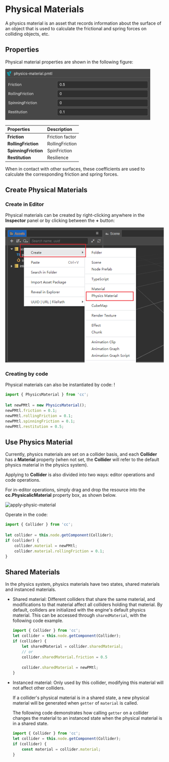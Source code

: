 # Physical Materials

A physics material is an asset that records information about the surface of an object that is used to calculate the frictional and spring forces on colliding objects, etc.

## Properties

Physical material properties are shown in the following figure:

![physics-mat-panel](img/physics-mat-panel.png)

| Properties | Description |
| :-- | :-- |
| **Friction** | Friction factor |
| **RollingFriction** | RollingFriction |
| **SpinningFriction** | SpinFriction |
| **Restitution** | Resilience |

When in contact with other surfaces, these coefficients are used to calculate the corresponding friction and spring forces.

## Create Physical Materials

### Create in Editor

Physical materials can be created by right-clicking anywhere in the **Inspector** panel or by clicking between the **+** button:

![create physical material](img/material-create-pmtl.png)

### Creating by code

Physical materials can also be instantiated by code: !

```ts
import { PhysicsMaterial } from 'cc';

let newPMtl = new PhysicsMaterial();
newPMtl.friction = 0.1;
newPMtl.rollingFriction = 0.1;
newPMtl.spinningFriction = 0.1;
newPMtl.restitution = 0.5;
```

## Use Physics Material

Currently, physics materials are set on a collider basis, and each **Collider** has a **Material** property (when not set, the **Collider** will refer to the default physics material in the physics system).

Applying to **Collider** is also divided into two ways: editor operations and code operations.

For in-editor operations, simply drag and drop the resource into the **cc.PhysicalicMaterial** property box, as shown below.

![apply-physic-material](img/apply-pmtl.jpg)

Operate in the code:

```ts
import { Collider } from 'cc';

let collider = this.node.getComponent(Collider);
if (collider) {
    collider.material = newPMtl;
    collider.material.rollingFriction = 0.1;
}
```

## Shared Materials

In the physics system, physics materials have two states, shared materials and instanced materials.

- Shared material: Different colliders that share the same material, and modifications to that material affect all colliders holding that material. By default, colliders are initialized with the engine's default physics material. This can be accessed through `sharedMaterial`, with the following code example.

    ```ts
    import { Collider } from 'cc';
    let collider = this.node.getComponent(Collider);
    if (collider) {        
        let sharedMaterial = collider.sharedMaterial; 
        // or
        collider.sharedMaterial.friction = 0.5

        collider.sharedMaterial = newPMtl;
    }
    ```

- Instanced material: Only used by this collider, modifying this material will not affect other colliders.

  If a collider's physical material is in a shared state, a new physical material will be generated when `getter` of `material` is called.

  The following code demonstrates how calling `getter` on a collider changes the material to an instanced state when the physical material is in a shared state.

    ```ts
    import { Collider } from 'cc';
    let collider = this.node.getComponent(Collider);
    if (collider) {
        const material = collider.material; 
    }
    ```
